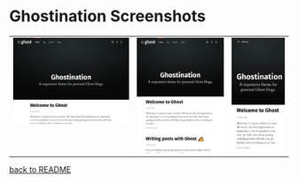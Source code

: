 # Ghostination Screenshots

<table>
<tr>
<td valign="top">
<img src="./ghostination-screenshot-01.png" />
</td>
<td valign="top">
<img src="./ghostination-screenshot-02.png" />
</td>
<td valign="top">
<img src="./ghostination-screenshot-03.png" />
</td>
</tr>
</table>

[back to README](../README.md)